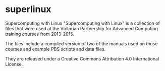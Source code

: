 # superlinux
Supercomputing with Linux
"Supercomputing with Linux" is a collection of files that were used at the Victorian Partnership for Advanced Computing training courses from 2013-2015.

The files include a compiled version of two of the manuals used on those courses and example PBS scripts and data files.

They are released under a Creative Commons Attribution 4.0 International License. 
